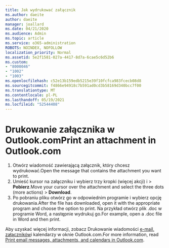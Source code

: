```yaml
---
title: Jak wydrukować załącznik
ms.author: daeite
author: daeite
manager: joallard
ms.date: 04/21/2020
ms.audience: Admin
ms.topic: article
ms.service: o365-administration
ROBOTS: NOINDEX, NOFOLLOW
localization_priority: Normal
ms.assetid: 5e2f1581-027a-4417-8d7a-6cae5c6d52b6
ms.custom:
- "8000046"
- "1002"
- "1003"
ms.openlocfilehash: c52e13b159edb5215e39f10fcfca983fcecb08d8
ms.sourcegitcommit: f4866e94918c7b591ad0cd3b58169d340bcc7f00
ms.translationtype: MT
ms.contentlocale: pl-PL
ms.lasthandoff: 05/19/2021
ms.locfileid: "52544408"
---
```

# <a name="print-an-attachment-in-outlookcom"></a><span data-ttu-id="d0f1b-102">Drukowanie załącznika w Outlook.com</span><span class="sxs-lookup"><span data-stu-id="d0f1b-102">Print an attachment in Outlook.com</span></span>

1. <span data-ttu-id="d0f1b-103">Otwórz wiadomość zawierającą załącznik, który chcesz wydrukować.</span><span class="sxs-lookup"><span data-stu-id="d0f1b-103">Open the message that contains the attachment you want to print.</span></span>
2. <span data-ttu-id="d0f1b-104">Umieść kursor na załączniku i wybierz trzy kropki (więcej akcji) i > **Pobierz**.</span><span class="sxs-lookup"><span data-stu-id="d0f1b-104">Move your cursor over the attachment and select the three dots (more actions) > **Download**.</span></span>
3. <span data-ttu-id="d0f1b-105">Po pobraniu pliku otwórz go w odpowiednim programie i wybierz opcję drukowania.</span><span class="sxs-lookup"><span data-stu-id="d0f1b-105">After the file has downloaded, open it with the appropriate program and choose the option to print.</span></span> <span data-ttu-id="d0f1b-106">Na przykład otwórz plik .doc w programie Word, a następnie wydrukuj go.</span><span class="sxs-lookup"><span data-stu-id="d0f1b-106">For example, open a .doc file in Word and then print.</span></span>

<span data-ttu-id="d0f1b-107">Aby uzyskać więcej informacji, zobacz Drukowanie wiadomości [e-mail, załączników](https://support.office.com/article/c835b8e5-b310-4cab-ac15-b6eb95149855?wt.mc_id=Office_Outlook_com_Alchemy)i kalendarzy w oknie Outlook.com.</span><span class="sxs-lookup"><span data-stu-id="d0f1b-107">For more information, read [Print email messages, attachments, and calendars in Outlook.com](https://support.office.com/article/c835b8e5-b310-4cab-ac15-b6eb95149855?wt.mc_id=Office_Outlook_com_Alchemy).</span></span>
